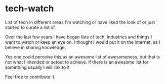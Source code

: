 # tech-watch
List of tech in different areas I'm watching or have liked the look of or just started to curate a list of

Over the last few years I have began lists of tech, industries and things I want to watch or keep an eye on.
I thought I would put it on the internet, as I believe in sharing knowledge.

Yes one could perceive this as an awesome list of awesomeness, but that is not what I intended or setout to achieve.
If there is an awesome list for something usually I will link to it

Feel free to contribute :)
